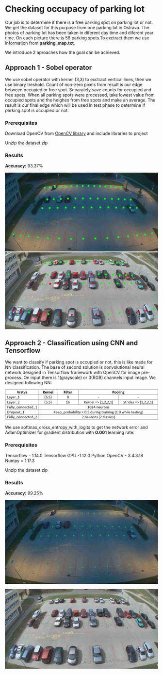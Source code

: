 # Checking occupacy of parking lot

Our job is to determine if there is a free parking spot on parking lot or not. We get the dataset for this purpose from one parking lot in Ostrava. The photos of parking lot has been taken in diferent day time and diferent year time. On each picture there is 56 parking spots.To exctract them we use information from **parking_map.txt**.

We introduce 2 aproaches how the goal can be achieved.

## Approach 1 - Sobel operator

We use sobel operator with kernel (3,3) to exctract vertical lines, then we use binary treshold. Count of non-zero pixels from result is our edge between occupied or free spot. Separately save counts for occupied and free spots. When all parking spots were processed, take lowest value from occupied spots and the heighes from free spots and make an average. The result is our final edge which will be used in test phase to determine if parking spot is occupied or not.

### Prerequisites

Download OpenCV from [OpenCV library](https://sourceforge.net/projects/opencvlibrary/) and include libraries to project

Unzip the dataset.zip

### Results

**Accuracy:** 93.37%

![Sobel operator example](https://github.com/mrvecka/VSB-ANO-II/blob/master/results/example_sobel_1.jpg)
![Sobel operator example 2](https://github.com/mrvecka/VSB-ANO-II/blob/master/results/example_sobel_2.jpg)

## Approach 2 - Classification using CNN and Tensorflow

We want to classify if parking spot is occupied or not, this is like made for NN classification. The base of second solution is convolutional neural network designed in Tensorflow framework with OpenCV for image pre-process. On input there is 1(grayscale) or 3(RGB) channels input image. We designed following NN:

![Network architecture](https://github.com/mrvecka/VSB-ANO-II/blob/master/results/network_architecture.jpg)

We use softmax_cross_entropy_with_logits to get the network error and AdamOptimizer for gradient distribution with **0.001** learning rate.

### Prerequisites
Tensorflow - 1.14.0
Tensorflow GPU -1.12.0
Python OpenCV - 3.4.3.18
Numpy = 1.17.3

Unzip the dataset.zip

### Results

**Accuracy:** 99.25%

![CNN example 1](https://github.com/mrvecka/VSB-ANO-II/blob/master/results/example_convolution_1.jpg)

![CNN example 2](https://github.com/mrvecka/VSB-ANO-II/blob/master/results/example_convolution_2.jpg)


